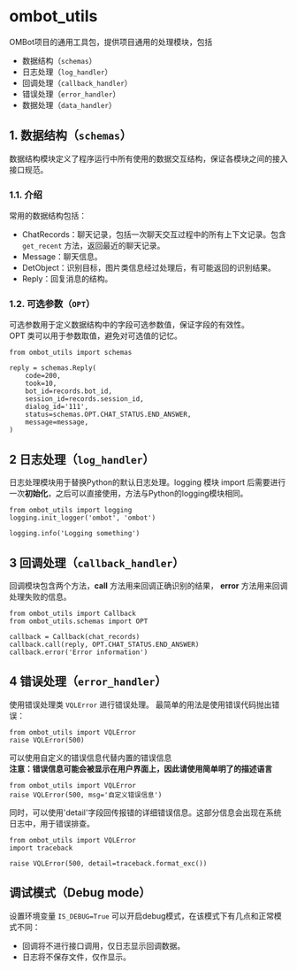 # ombot_utils

OMBot项目的通用工具包，提供项目通用的处理模块，包括
- 数据结构（`schemas`）
- 日志处理（`log_handler`）
- 回调处理（`callback_handler`）
- 错误处理（`error_handler`）
- 数据处理（`data_handler`）

## 1. 数据结构（`schemas`）  
数据结构模块定义了程序运行中所有使用的数据交互结构，保证各模块之间的接入接口规范。  

### 1.1. 介绍   
常用的数据结构包括：
- ChatRecords：聊天记录，包括一次聊天交互过程中的所有上下文记录。包含 `get_recent` 方法，返回最近的聊天记录。
- Message：聊天信息。
- DetObject：识别目标，图片类信息经过处理后，有可能返回的识别结果。
- Reply：回复消息的结构。
### 1.2. 可选参数（`OPT`）  
可选参数用于定义数据结构中的字段可选参数值，保证字段的有效性。  
OPT 类可以用于参数取值，避免对可选值的记忆。
```
from ombot_utils import schemas

reply = schemas.Reply(
    code=200,
    took=10,
    bot_id=records.bot_id,
    session_id=records.session_id,
    dialog_id='111',
    status=schemas.OPT.CHAT_STATUS.END_ANSWER,
    message=message,
)
```

## 2 日志处理（`log_handler`）  
日志处理模块用于替换Python的默认日志处理。logging 模块 import 后需要进行一次**初始化**，之后可以直接使用，方法与Python的logging模块相同。
```
from ombot_utils import logging
logging.init_logger('ombot', 'ombot')

logging.info('Logging something')
```

## 3 回调处理（`callback_handler`）
回调模块包含两个方法，**call** 方法用来回调正确识别的结果， **error** 方法用来回调处理失败的信息。
```
from ombot_utils import Callback
from ombot_utils.schemas import OPT

callback = Callback(chat_records)
callback.call(reply, OPT.CHAT_STATUS.END_ANSWER)
callback.error('Error information')
```

## 4 错误处理（`error_handler`）
使用错误处理类 `VQLError` 进行错误处理。
最简单的用法是使用错误代码抛出错误：
```
from ombot_utils import VQLError
raise VQLError(500)
```
可以使用自定义的错误信息代替内置的错误信息  
**注意：错误信息可能会被显示在用户界面上，因此请使用简单明了的描述语言**
```
from ombot_utils import VQLError
raise VQLError(500, msg='自定义错误信息')
```
同时，可以使用'detail'字段回传报错的详细错误信息。这部分信息会出现在系统日志中，用于错误排查。
```
from ombot_utils import VQLError
import traceback

raise VQLError(500, detail=traceback.format_exc())
```

## 调试模式（Debug mode）
设置环境变量 ```IS_DEBUG=True``` 可以开启debug模式，在该模式下有几点和正常模式不同：
- 回调将不进行接口调用，仅日志显示回调数据。
- 日志将不保存文件，仅作显示。